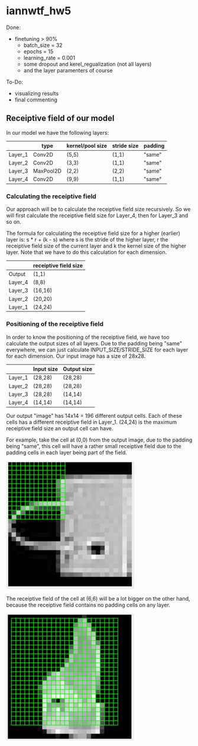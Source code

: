 # iannwtf_hw5

Done: 
  - finetuning > 90%
    - batch_size = 32
    - epochs = 15   
    - learning_rate = 0.001
    - some dropout and kerel_regualization (not all layers)
    - and the layer paramenters of course
    
To-Do:
- visualizing results
- final commenting

## Receiptive field of our model
In our model we have the following layers:

|         |   type    | kernel/pool size | stride size | padding |
|---------|-----------|------------------|-------------|---------|
| Layer_1 |  Conv2D   |       (5,5)      |    (1,1)    | "same"  |
| Layer_2 |  Conv2D   |       (3,3)      |    (1,1)    | "same"  |
| Layer_3 | MaxPool2D |       (2,2)      |    (2,2)    | "same"  |
| Layer_4 |  Conv2D   |       (9,9)      |    (1,1)    | "same"   |

### Calculating the receiptive field
Our approach will be to calculate the receiptive field size recursively.
So we will first calculate the receiptive field size for Layer_4, then
for Layer_3 and so on.

The formula for calculating the receiptive field size for a higher (earlier)
layer is: s * r + (k - s) where s is the stride of the higher layer, r the receiptive field size 
of the current layer and k the kernel size of the higher layer. Note that we have to do this calculation for
each dimension.

|         | receiptive field size | 
|---------|-----------------------|
| Output  |        (1,1)          |
| Layer_4 |        (8,8)          |
| Layer_3 |        (16,16)        |
| Layer_2 |        (20,20)        |
| Layer_1 |        (24,24)        |

### Positioning of the receiptive field

In order to know the positioning of the receiptive field, we have too
calculate the output sizes of all layers. Due to the padding being "same" everywhere, 
we can just calculate INPUT_SIZE/STRIDE_SIZE for each layer for each dimension.
Our input image has a size of 28x28. 

|         | Input size| Output size |
|---------|-----------|-------------|
| Layer_1 |  (28,28)  |   (28,28)   |
| Layer_2 |  (28,28)  |   (28,28)   |
| Layer_3 |  (28,28)  |   (14,14)   |
| Layer_4 |  (14,14)  |   (14,14)   |

Our output "image" has 14x14 = 196 different output cells.
Each of these cells has a different receiptive field in Layer_1. 
(24,24) is the maximum receiptive field size an output cell can have. 

For example, take the cell at (0,0) from the output image, due to the
padding being "same", this cell will have a rather small receiptive field
due to the padding cells in each layer being part of the field.

![at (0,0)](./img/r_field(0,0).PNG)

The receiptive field of the cell at (6,6) will be a lot bigger on the other
hand, because the receiptive field contains no padding cells on any layer.

![at (6,6)](./img/r_field(6,6).PNG)